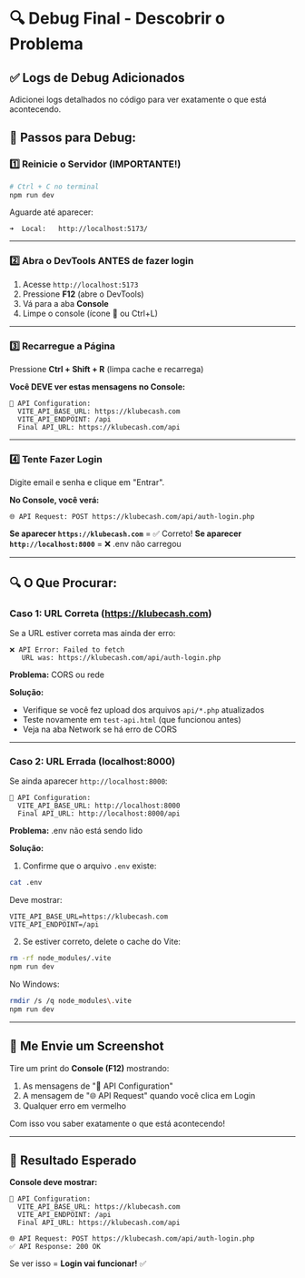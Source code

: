 # 🔍 Debug Final - Descobrir o Problema

## ✅ Logs de Debug Adicionados

Adicionei logs detalhados no código para ver exatamente o que está acontecendo.

## 🚀 Passos para Debug:

### 1️⃣ Reinicie o Servidor (IMPORTANTE!)

```bash
# Ctrl + C no terminal
npm run dev
```

Aguarde até aparecer:
```
➜  Local:   http://localhost:5173/
```

---

### 2️⃣ Abra o DevTools ANTES de fazer login

1. Acesse `http://localhost:5173`
2. Pressione **F12** (abre o DevTools)
3. Vá para a aba **Console**
4. Limpe o console (ícone 🚫 ou Ctrl+L)

---

### 3️⃣ Recarregue a Página

Pressione **Ctrl + Shift + R** (limpa cache e recarrega)

**Você DEVE ver estas mensagens no Console:**

```
🔧 API Configuration:
  VITE_API_BASE_URL: https://klubecash.com
  VITE_API_ENDPOINT: /api
  Final API_URL: https://klubecash.com/api
```

---

### 4️⃣ Tente Fazer Login

Digite email e senha e clique em "Entrar".

**No Console, você verá:**

```
🌐 API Request: POST https://klubecash.com/api/auth-login.php
```

**Se aparecer `https://klubecash.com`** = ✅ Correto!
**Se aparecer `http://localhost:8000`** = ❌ .env não carregou

---

## 🔍 O Que Procurar:

### Caso 1: URL Correta (https://klubecash.com)

Se a URL estiver correta mas ainda der erro:

```
❌ API Error: Failed to fetch
   URL was: https://klubecash.com/api/auth-login.php
```

**Problema:** CORS ou rede

**Solução:**
- Verifique se você fez upload dos arquivos `api/*.php` atualizados
- Teste novamente em `test-api.html` (que funcionou antes)
- Veja na aba Network se há erro de CORS

---

### Caso 2: URL Errada (localhost:8000)

Se ainda aparecer `http://localhost:8000`:

```
🔧 API Configuration:
  VITE_API_BASE_URL: http://localhost:8000
  Final API_URL: http://localhost:8000/api
```

**Problema:** .env não está sendo lido

**Solução:**

1. Confirme que o arquivo `.env` existe:
```bash
cat .env
```

Deve mostrar:
```
VITE_API_BASE_URL=https://klubecash.com
VITE_API_ENDPOINT=/api
```

2. Se estiver correto, delete o cache do Vite:
```bash
rm -rf node_modules/.vite
npm run dev
```

No Windows:
```bash
rmdir /s /q node_modules\.vite
npm run dev
```

---

## 📸 Me Envie um Screenshot

Tire um print do **Console (F12)** mostrando:

1. As mensagens de "🔧 API Configuration"
2. A mensagem de "🌐 API Request" quando você clica em Login
3. Qualquer erro em vermelho

Com isso vou saber exatamente o que está acontecendo!

---

## 🎯 Resultado Esperado

**Console deve mostrar:**
```
🔧 API Configuration:
  VITE_API_BASE_URL: https://klubecash.com
  VITE_API_ENDPOINT: /api
  Final API_URL: https://klubecash.com/api

🌐 API Request: POST https://klubecash.com/api/auth-login.php
✅ API Response: 200 OK
```

Se ver isso = **Login vai funcionar!** ✅
